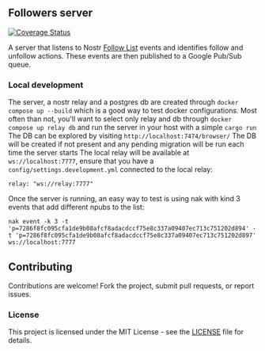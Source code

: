 ## Followers server
[![Coverage Status](https://coveralls.io/repos/github/planetary-social/nos-followers/badge.svg?branch=main)](https://coveralls.io/github/planetary-social/nos-followers?branch=main)

A server that listens to Nostr [Follow List](https://github.com/nostr-protocol/nips/blob/master/02.md) events and identifies follow and unfollow actions. These events are then published to a Google Pub/Sub queue.

### Local development
The server, a nostr relay and a postgres db are created through `docker compose up --build` which is a good way to test docker configurations.
Most often than not, you'll want to select only relay and db through `docker compose up relay db` and run the server in your host with a simple `cargo run`
The DB can be explored by visiting `http://localhost:7474/browser/`
The DB will be created if not present and any pending migration will be run each time the server starts
The local relay will be available at `ws://localhost:7777`, ensure that you have a `config/settings.development.yml` connected to the local relay:

```
relay: "ws://relay:7777"
```

Once the server is running, an easy way to test is using nak with kind 3 events that add different npubs to the list:
```
nak event -k 3 -t 'p=7286f8fc095cfa1de9b08afcf8adacdccf75e8c337a09407ec713c751202d894' -t 'p=7286f8fc095cfa1de9b08afcf8adacdccf75e8c337a09407ec713c751202d897' ws://localhost:7777
```

## Contributing
Contributions are welcome! Fork the project, submit pull requests, or report issues.

### License
This project is licensed under the MIT License - see the [LICENSE](LICENSE) file for details.

